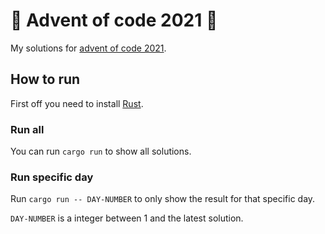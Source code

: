 # 🎄 Advent of code 2021 🎄
My solutions for [advent of code 2021](https://adventofcode.com/2021).

## How to run
First off you need to install [Rust](https://www.rust-lang.org/tools/install).

### Run all
You can run `cargo run` to show all solutions.

### Run specific day
Run `cargo run -- DAY-NUMBER` to only show the result for that specific day.

`DAY-NUMBER` is a integer between 1 and the latest solution.
